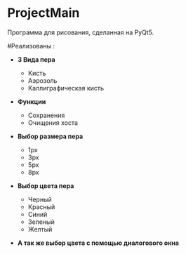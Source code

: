# ProjectMain
Программа для рисования, сделанная на PyQt5.

#Реализованы :
- **3 Вида пера**

  - Кисть
  - Аэрозоль
  - Каллиграфическая кисть
  
- **Функции**

   - Сохранения
   - Очищения хоста
   
- **Выбор размера пера**
   - 1px
   - 3px
   - 5px
   - 8px
 
- **Выбор цвета пера**
   - Черный
   - Красный
   - Синий
   - Зеленый
   - Желтый
- **А так же выбор цвета с помощью диалогового окна**